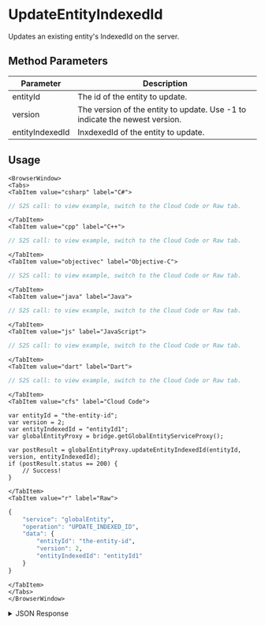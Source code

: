# UpdateEntityIndexedId

Updates an existing entity's IndexedId on the server.

<PartialServop service_name="globalEntity" operation_name="UPDATE_INDEXED_ID" />

## Method Parameters

| Parameter       | Description                                                                 |
| --------------- | --------------------------------------------------------------------------- |
| entityId        | The id of the entity to update.                                             |
| version         | The version of the entity to update. Use -1 to indicate the newest version. |
| entityIndexedId | InxdexedId of the entity to update.                                         |

## Usage

```mdx-code-block
<BrowserWindow>
<Tabs>
<TabItem value="csharp" label="C#">
```

```csharp
// S2S call: to view example, switch to the Cloud Code or Raw tab.
```

```mdx-code-block
</TabItem>
<TabItem value="cpp" label="C++">
```

```cpp
// S2S call: to view example, switch to the Cloud Code or Raw tab.
```

```mdx-code-block
</TabItem>
<TabItem value="objectivec" label="Objective-C">
```

```objectivec
// S2S call: to view example, switch to the Cloud Code or Raw tab.
```

```mdx-code-block
</TabItem>
<TabItem value="java" label="Java">
```

```java
// S2S call: to view example, switch to the Cloud Code or Raw tab.
```

```mdx-code-block
</TabItem>
<TabItem value="js" label="JavaScript">
```

```javascript
// S2S call: to view example, switch to the Cloud Code or Raw tab.
```

```mdx-code-block
</TabItem>
<TabItem value="dart" label="Dart">
```

```dart
// S2S call: to view example, switch to the Cloud Code or Raw tab.
```

```mdx-code-block
</TabItem>
<TabItem value="cfs" label="Cloud Code">
```

```cfscript
var entityId = "the-entity-id";
var version = 2;
var entityIndexedId = "entityId1";
var globalEntityProxy = bridge.getGlobalEntityServiceProxy();

var postResult = globalEntityProxy.updateEntityIndexedId(entityId, version, entityIndexedId);
if (postResult.status == 200) {
    // Success!
}
```

```mdx-code-block
</TabItem>
<TabItem value="r" label="Raw">
```

```r
{
	"service": "globalEntity",
	"operation": "UPDATE_INDEXED_ID",
	"data": {
		"entityId": "the-entity-id",
		"version": 2,
		"entityIndexedId": "entityId1"
	}
}
```

```mdx-code-block
</TabItem>
</Tabs>
</BrowserWindow>
```

<details>
<summary>JSON Response</summary>

```json
{
    "data": {
        "gameId": "123456",
        "entityId": "218d19d1-cda9-48a7-a918-a796281219f1",
        "ownerId": "77ce8889-20b7-4d01-b248-e0beb747f1b4",
        "entityType": "address",
        "entityIndexedId": "entityId1",
        "version": 4,
        "acl": {
            "other": 1
        },
        "expiresAt": 9223372036854776000,
        "timeToLive": -1,
        "createdAt": 1557939144108,
        "updatedAt": 1557939241957
    },
    "status": 200
}
```

</details>

